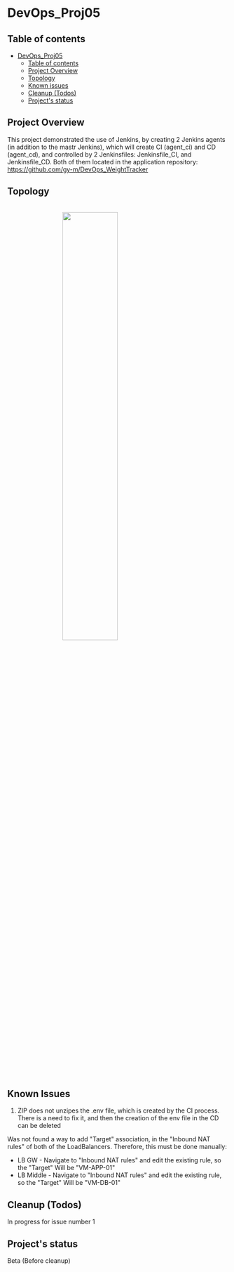 # DevOps_Proj05
## Table of contents
- [DevOps_Proj05](#devops_proj04)
  - [Table of contents](#table-of-contents)
  - [Project Overview](#project-overview)
  - [Topology](#Topology)
  - [Known issues](#known-issues)
  - [Cleanup (Todos)](#Cleanup-(Todos))
  - [Project's status](#projects-status)


## Project Overview
This project demonstrated the use of Jenkins, by creating 2 Jenkins agents (in addition to the mastr Jenkins), which will create CI (agent_ci) and CD (agent_cd), and controlled by 2 Jenkinsfiles: Jenkinsfile_CI, and Jenkinsfile_CD. Both of them located in the application repository: https://github.com/gy-m/DevOps_WeightTracker


## Topology

<br><kbd>
  <img style="display: block;margin-left: auto;margin-right: auto; width: 50%; height: 50%;" src="https://github.com/gy-m/DevOps/blob/main/CICD/Jenkins/Project_05/Documentation/Topology.svg">
</kbd><br>


## Known Issues
1. ZIP does not unzipes the .env file, which is created by the CI process. There is a need to fix it, and then the creation of the env file in the CD can be deleted

Was not found a way to add "Target" association, in the "Inbound NAT rules" of both of the LoadBalancers. Therefore, this must be done manually:
* LB GW - Navigate to "Inbound NAT rules" and edit the existing rule, so the "Target" Will be "VM-APP-01"
* LB Middle - Navigate to "Inbound NAT rules" and edit the existing rule, so the "Target" Will be "VM-DB-01"


## Cleanup (Todos)
In progress for issue number 1


## Project's status
Beta (Before cleanup)
